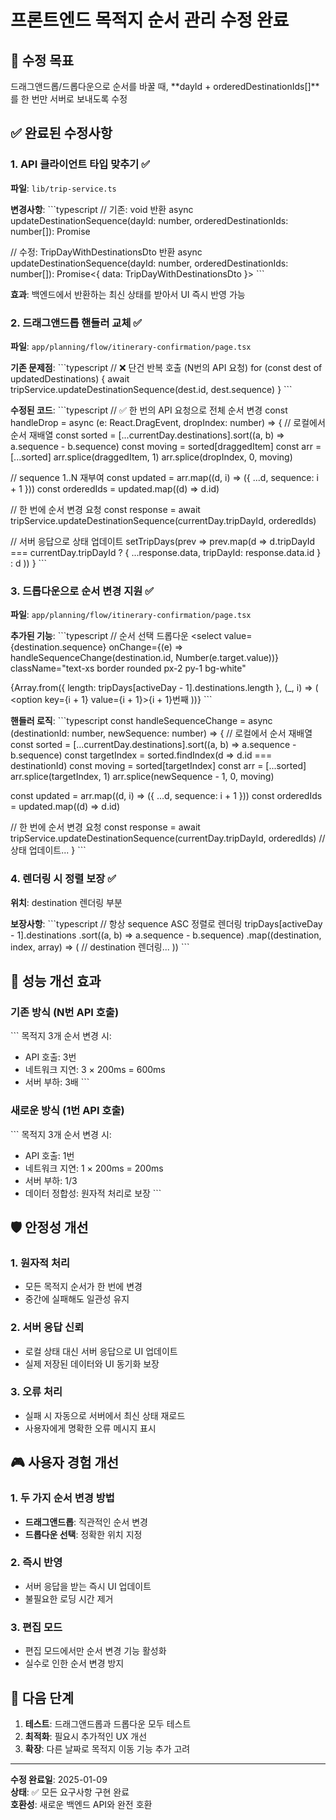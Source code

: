 # 프론트엔드 목적지 순서 관리 수정 완료

## 🎯 수정 목표
드래그앤드롭/드롭다운으로 순서를 바꿀 때, **dayId + orderedDestinationIds[]**를 한 번만 서버로 보내도록 수정

## ✅ 완료된 수정사항

### 1. API 클라이언트 타입 맞추기 ✅
**파일**: `lib/trip-service.ts`

**변경사항**:
\`\`\`typescript
// 기존: void 반환
async updateDestinationSequence(dayId: number, orderedDestinationIds: number[]): Promise<void>

// 수정: TripDayWithDestinationsDto 반환
async updateDestinationSequence(dayId: number, orderedDestinationIds: number[]): Promise<{ data: TripDayWithDestinationsDto }>
\`\`\`

**효과**: 백엔드에서 반환하는 최신 상태를 받아서 UI 즉시 반영 가능

### 2. 드래그앤드롭 핸들러 교체 ✅
**파일**: `app/planning/flow/itinerary-confirmation/page.tsx`

**기존 문제점**:
\`\`\`typescript
// ❌ 단건 반복 호출 (N번의 API 요청)
for (const dest of updatedDestinations) {
  await tripService.updateDestinationSequence(dest.id, dest.sequence)
}
\`\`\`

**수정된 코드**:
\`\`\`typescript
// ✅ 한 번의 API 요청으로 전체 순서 변경
const handleDrop = async (e: React.DragEvent, dropIndex: number) => {
  // 로컬에서 순서 재배열
  const sorted = [...currentDay.destinations].sort((a, b) => a.sequence - b.sequence)
  const moving = sorted[draggedItem]
  const arr = [...sorted]
  arr.splice(draggedItem, 1)
  arr.splice(dropIndex, 0, moving)
  
  // sequence 1..N 재부여
  const updated = arr.map((d, i) => ({ ...d, sequence: i + 1 }))
  const orderedIds = updated.map((d) => d.id)

  // 한 번에 순서 변경 요청
  const response = await tripService.updateDestinationSequence(currentDay.tripDayId, orderedIds)
  
  // 서버 응답으로 상태 업데이트
  setTripDays(prev => prev.map(d => 
    d.tripDayId === currentDay.tripDayId 
      ? { ...response.data, tripDayId: response.data.id } 
      : d
  ))
}
\`\`\`

### 3. 드롭다운으로 순서 변경 지원 ✅
**파일**: `app/planning/flow/itinerary-confirmation/page.tsx`

**추가된 기능**:
\`\`\`typescript
// 순서 선택 드롭다운
<select
  value={destination.sequence}
  onChange={(e) => handleSequenceChange(destination.id, Number(e.target.value))}
  className="text-xs border rounded px-2 py-1 bg-white"
>
  {Array.from({ length: tripDays[activeDay - 1].destinations.length }, (_, i) => (
    <option key={i + 1} value={i + 1}>{i + 1}번째</option>
  ))}
</select>
\`\`\`

**핸들러 로직**:
\`\`\`typescript
const handleSequenceChange = async (destinationId: number, newSequence: number) => {
  // 로컬에서 순서 재배열
  const sorted = [...currentDay.destinations].sort((a, b) => a.sequence - b.sequence)
  const targetIndex = sorted.findIndex(d => d.id === destinationId)
  const moving = sorted[targetIndex]
  const arr = [...sorted]
  arr.splice(targetIndex, 1)
  arr.splice(newSequence - 1, 0, moving)
  
  const updated = arr.map((d, i) => ({ ...d, sequence: i + 1 }))
  const orderedIds = updated.map((d) => d.id)

  // 한 번에 순서 변경 요청
  const response = await tripService.updateDestinationSequence(currentDay.tripDayId, orderedIds)
  // 상태 업데이트...
}
\`\`\`

### 4. 렌더링 시 정렬 보장 ✅
**위치**: destination 렌더링 부분

**보장사항**:
\`\`\`typescript
// 항상 sequence ASC 정렬로 렌더링
tripDays[activeDay - 1].destinations
  .sort((a, b) => a.sequence - b.sequence)
  .map((destination, index, array) => (
    // destination 렌더링...
  ))
\`\`\`

## 🚀 성능 개선 효과

### 기존 방식 (N번 API 호출)
\`\`\`
목적지 3개 순서 변경 시:
- API 호출: 3번
- 네트워크 지연: 3 × 200ms = 600ms
- 서버 부하: 3배
\`\`\`

### 새로운 방식 (1번 API 호출)
\`\`\`
목적지 3개 순서 변경 시:
- API 호출: 1번
- 네트워크 지연: 1 × 200ms = 200ms
- 서버 부하: 1/3
- 데이터 정합성: 원자적 처리로 보장
\`\`\`

## 🛡️ 안정성 개선

### 1. 원자적 처리
- 모든 목적지 순서가 한 번에 변경
- 중간에 실패해도 일관성 유지

### 2. 서버 응답 신뢰
- 로컬 상태 대신 서버 응답으로 UI 업데이트
- 실제 저장된 데이터와 UI 동기화 보장

### 3. 오류 처리
- 실패 시 자동으로 서버에서 최신 상태 재로드
- 사용자에게 명확한 오류 메시지 표시

## 🎮 사용자 경험 개선

### 1. 두 가지 순서 변경 방법
- **드래그앤드롭**: 직관적인 순서 변경
- **드롭다운 선택**: 정확한 위치 지정

### 2. 즉시 반영
- 서버 응답을 받는 즉시 UI 업데이트
- 불필요한 로딩 시간 제거

### 3. 편집 모드
- 편집 모드에서만 순서 변경 기능 활성화
- 실수로 인한 순서 변경 방지

## 📝 다음 단계

1. **테스트**: 드래그앤드롭과 드롭다운 모두 테스트
2. **최적화**: 필요시 추가적인 UX 개선
3. **확장**: 다른 날짜로 목적지 이동 기능 추가 고려

---
**수정 완료일**: 2025-01-09  
**상태**: ✅ 모든 요구사항 구현 완료  
**호환성**: 새로운 백엔드 API와 완전 호환
